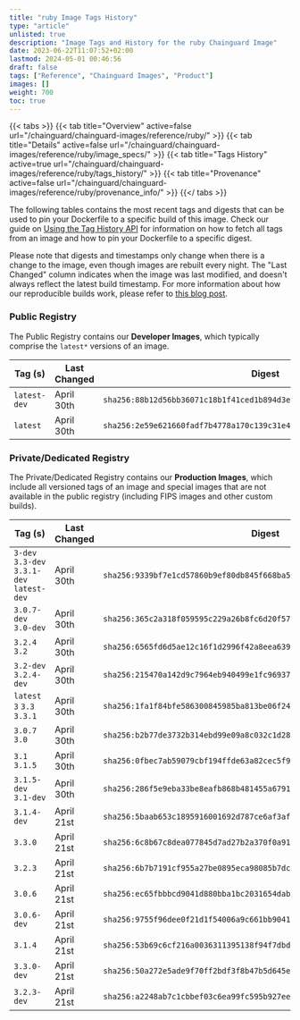 ```yaml
---
title: "ruby Image Tags History"
type: "article"
unlisted: true
description: "Image Tags and History for the ruby Chainguard Image"
date: 2023-06-22T11:07:52+02:00
lastmod: 2024-05-01 00:46:56
draft: false
tags: ["Reference", "Chainguard Images", "Product"]
images: []
weight: 700
toc: true
---
```


{{< tabs >}}
{{< tab title="Overview" active=false url="/chainguard/chainguard-images/reference/ruby/" >}}
{{< tab title="Details" active=false url="/chainguard/chainguard-images/reference/ruby/image_specs/" >}}
{{< tab title="Tags History" active=true url="/chainguard/chainguard-images/reference/ruby/tags_history/" >}}
{{< tab title="Provenance" active=false url="/chainguard/chainguard-images/reference/ruby/provenance_info/" >}}
{{</ tabs >}}

The following tables contains the most recent tags and digests that can be used to pin your Dockerfile to a specific build of this image. Check our guide on [Using the Tag History API](/chainguard/chainguard-images/using-the-tag-history-api/) for information on how to fetch all tags from an image and how to pin your Dockerfile to a specific digest.

Please note that digests and timestamps only change when there is a change to the image, even though images are rebuilt every night. The "Last Changed" column indicates when the image was last modified, and doesn't always reflect the latest build timestamp. For more information about how our reproducible builds work, please refer to [this blog post](https://www.chainguard.dev/unchained/reproducing-chainguards-reproducible-image-builds).

### Public Registry
The Public Registry contains our **Developer Images**, which typically comprise the `latest*` versions of an image.

| Tag (s)       | Last Changed | Digest                                                                    |
|---------------|--------------|---------------------------------------------------------------------------|
|  `latest-dev` | April 30th   | `sha256:88b12d56bb36071c18b1f41ced1b894d3e2b17b816106e47692bac706ab4ea4c` |
|  `latest`     | April 30th   | `sha256:2e59e621660fadf7b4778a170c139c31e40f642853f44efca87c09b32abff1c8` |


### Private/Dedicated Registry
The Private/Dedicated Registry contains our **Production Images**, which include all versioned tags of an image and special images that are not available in the public registry (including FIPS images and other custom builds).

| Tag (s)                                     | Last Changed | Digest                                                                    |
|---------------------------------------------|--------------|---------------------------------------------------------------------------|
|  `3-dev` `3.3-dev` `3.3.1-dev` `latest-dev` | April 30th   | `sha256:9339bf7e1cd57860b9ef80db845f668ba5eef212a545a080798c2acd29fc715c` |
|  `3.0.7-dev` `3.0-dev`                      | April 30th   | `sha256:365c2a318f059595c229a26b8fc6d20f57adc3e39ee5956ac7ce4b54330a2d07` |
|  `3.2.4` `3.2`                              | April 30th   | `sha256:6565fd6d5ae12c16f1d2996f42a8eea6391f924724dfbcf27375f58827243820` |
|  `3.2-dev` `3.2.4-dev`                      | April 30th   | `sha256:215470a142d9c7964eb940499e1fc9693768568be1ce729ad06f78e4e55b226c` |
|  `latest` `3` `3.3` `3.3.1`                 | April 30th   | `sha256:1fa1f84bfe586300845985ba813be06f24782389752bf03bddf137adce9a20f6` |
|  `3.0.7` `3.0`                              | April 30th   | `sha256:b2b77de3732b314ebd99e09a8c032c1d28387def04c1e97d6c1f13c065df6241` |
|  `3.1` `3.1.5`                              | April 30th   | `sha256:0fbec7ab59079cbf194ffde63a82cec5f9e6b852c407bcddcfb75ca889f4e8a4` |
|  `3.1.5-dev` `3.1-dev`                      | April 30th   | `sha256:286f5e9eba33be8eafb868b481455a679164794fa69d764dfe6dd6cd1e301a64` |
|  `3.1.4-dev`                                | April 21st   | `sha256:5baab653c1895916001692d787ce6af3afa3fb702b90101693c6858a4aa0cf94` |
|  `3.3.0`                                    | April 21st   | `sha256:6c8b67c8dea077845d7ad27b2a370f0a91b9fcf7c2e493e46cf754d2a9a58ba2` |
|  `3.2.3`                                    | April 21st   | `sha256:6b7b7191cf955a27be0895eca98085b7dce3aa5811afdc8cc042877a0f633a47` |
|  `3.0.6`                                    | April 21st   | `sha256:ec65fbbbcd9041d880bba1bc2031654dab8c60b1811d4dc887f0d37d07bbfb69` |
|  `3.0.6-dev`                                | April 21st   | `sha256:9755f96dee0f21d1f54006a9c661bb9041d21c4f55ea363c7bc455d74805ee38` |
|  `3.1.4`                                    | April 21st   | `sha256:53b69c6cf216a0036311395138f94f7dbdbf6cdbb9a681b81ff8f2d5c2924268` |
|  `3.3.0-dev`                                | April 21st   | `sha256:50a272e5ade9f70ff2bdf3f8b47b5d645ea72557030adf811a15a7218ecb06db` |
|  `3.2.3-dev`                                | April 21st   | `sha256:a2248ab7c1cbbef03c6ea99fc595b927ee51bcd9120ecbe093763ddaeaa1e326` |

